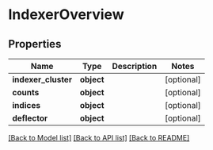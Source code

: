 # IndexerOverview

## Properties
Name | Type | Description | Notes
------------ | ------------- | ------------- | -------------
**indexer_cluster** | **object** |  | [optional] 
**counts** | **object** |  | [optional] 
**indices** | **object** |  | [optional] 
**deflector** | **object** |  | [optional] 

[[Back to Model list]](../README.md#documentation-for-models) [[Back to API list]](../README.md#documentation-for-api-endpoints) [[Back to README]](../README.md)


